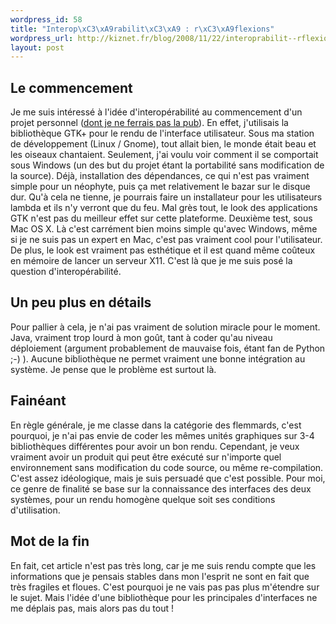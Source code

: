 ```yaml
--- 
wordpress_id: 58
title: "Interop\xC3\xA9rabilit\xC3\xA9 : r\xC3\xA9flexions"
wordpress_url: http://kiznet.fr/blog/2008/11/22/interoprabilit--rflexions/
layout: post
---
```


## Le commencement

Je me suis intéressé à l'idée d'interopérabilité au commencement d'un projet
personnel ([dont je ne ferrais pas la
pub](http://pyggregator.googlecode.com)). En effet, j'utilisais la
bibliothèque GTK+ pour le rendu de l'interface utilisateur. Sous ma station de
développement (Linux / Gnome), tout allait bien, le monde était beau et les
oiseaux chantaient. Seulement, j'ai voulu voir comment il se comportait sous
Windows (un des but du projet étant la portabilité sans modification de la
source). Déjà, installation des dépendances, ce qui n'est pas vraiment simple
pour un néophyte, puis ça met relativement le bazar sur le disque dur. Qu'à
cela ne tienne, je pourrais faire un installateur pour les utilisateurs lambda
et ils n'y verront que du feu. Mal grès tout, le look des applications GTK
n'est pas du meilleur effet sur cette plateforme. Deuxième test, sous Mac OS
X. Là c'est carrément bien moins simple qu'avec Windows, même si je ne suis
pas un expert en Mac, c'est pas vraiment cool pour l'utilisateur. De plus, le
look est vraiment pas esthétique et il est quand même coûteux en mémoire de
lancer un serveur X11. C'est là que je me suis posé la question
d'interopérabilité.

## Un peu plus en détails

Pour pallier à cela, je n'ai pas vraiment de solution miracle pour le moment.
Java, vraiment trop lourd à mon goût, tant à coder qu'au niveau déploiement
(argument probablement de mauvaise fois, étant fan de Python ;-) ). Aucune
bibliothèque ne permet vraiment une bonne intégration au système. Je pense que
le problème est surtout là.

## Fainéant

En règle générale, je me classe dans la catégorie des flemmards, c'est
pourquoi, je n'ai pas envie de coder les mêmes unités graphiques sur 3-4
bibliothèques différentes pour avoir un bon rendu. Cependant, je veux vraiment
avoir un produit qui peut être exécuté sur n'importe quel environnement sans
modification du code source, ou même re-compilation. C'est assez idéologique,
mais je suis persuadé que c'est possible. Pour moi, ce genre de finalité se
base sur la connaissance des interfaces des deux systèmes, pour un rendu
homogène quelque soit ses conditions d'utilisation.

## Mot de la fin

En fait, cet article n'est pas très long, car je me suis rendu compte que les
informations que je pensais stables dans mon l'esprit ne sont en fait que très
fragiles et floues. C'est pourquoi je ne vais pas pas plus m'étendre sur le
sujet. Mais l'idée d'une bibliothèque pour les principales d'interfaces ne me
déplais pas, mais alors pas du tout !
